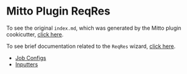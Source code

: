 # Mitto Plugin ReqRes

To see the original `index.md`, which was generated by the Mitto
plugin cookicutter, [click here](index-original.md).

To see brief documentation related to the `ReqRes` wizard,
[click here](wizard.md).


* [Job Configs](job_configs.md)
* [Inputters](inputters.md)
